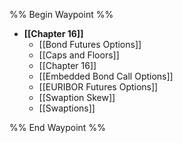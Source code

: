 %% Begin Waypoint %%
- **[[Chapter 16]]**
	- [[Bond Futures Options]]
	- [[Caps and Floors]]
	- [[Chapter 16]]
	- [[Embedded Bond Call Options]]
	- [[EURIBOR Futures Options]]
	- [[Swaption Skew]]
	- [[Swaptions]]

%% End Waypoint %%